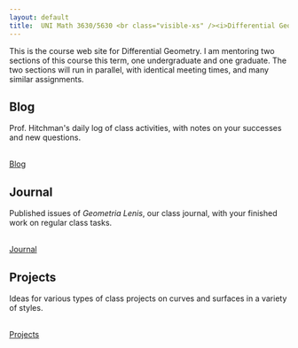 ```yaml
---
layout: default
title:  UNI Math 3630/5630 <br class="visible-xs" /><i>Differential Geometry</i>
---
```


<div class="row">
  <div class="col-xs-12">
    <p class="lead">
      This is the course web site for Differential Geometry. I am mentoring two
      sections of this course this term, one undergraduate and one graduate. The
      two sections will run in parallel, with identical meeting times, and
      many similar assignments.
    </p>
  </div>
</div>

<div class="row">
  <div class="col-xs-12 col-sm-4">
    <div>
      <h2>Blog</h2>
      <p>
        Prof. Hitchman's daily log of class activities, with notes on your
        successes and new questions.
      </p>
      <div>
        <br />
        <a class="btn btn-info btn-lg btn-block" href="{{ site.baseurl }}/blog/">Blog</a>
      </div>
    </div>
  </div>

  <div class="col-xs-12 col-sm-4">
    <div>
      <h2>Journal</h2>
      <p>
        Published issues of <i>Geometria Lenis</i>, our class journal, with your finished work on regular class tasks.
      </p>
      <div>
        <br />
        <a class="btn btn-warning btn-lg btn-block" href="{{ site.baseurl }}/journal/">Journal</a>
      </div>
    </div>
  </div>


  <div class="col-xs-12 col-sm-4">
    <div>
      <h2>Projects</h2>
      <p>
        Ideas for various types of class projects on curves and surfaces in a variety of styles.
      </p>
      <div>
        <br />
        <a class="btn btn-success btn-lg btn-block" href="{{ site.baseurl }}/projects/">Projects</a>
      </div>
    </div>
  </div>



</div>


<div>
  <p>
    <br class="visible-xs visible-sm"/>
  </p>
</div>

